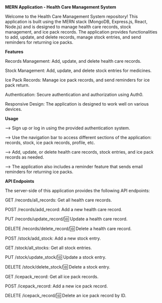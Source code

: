 **MERN Application - Health Care Management System**

Welcome to the Health Care Management System repository! This application is built using the MERN stack (MongoDB, Express.js, React, Node.js) and is designed to manage health care records, stock management, and ice pack records. The application provides functionalities to add, update, and delete records, manage stock entries, and send reminders for returning ice packs.

**Features**

Records Management: Add, update, and delete health care records.

Stock Management: Add, update, and delete stock entries for medicines. 

Ice Pack Records: Manage ice pack records, and send reminders for ice pack return.

Authentication: Secure authentication and authorization using Auth0.

Responsive Design: The application is designed to work well on various devices.


**Usage**

--> Sign up or log in using the provided authentication system.

--> Use the navigation bar to access different sections of the application: records, stock, ice pack records, profile, etc.

--> Add, update, or delete health care records, stock entries, and ice pack records as needed.

--> The application also includes a reminder feature that sends email reminders for returning ice packs.



**API Endpoints**

The server-side of this application provides the following API endpoints:

GET /records/all_records: Get all health care records.

POST /records/add_record: Add a new health care record.

PUT /records/update_record/:id: Update a health care record.

DELETE /records/delete_record/:id: Delete a health care record.

POST /stock/add_stock: Add a new stock entry.

GET /stock/all_stocks: Get all stock entries.

PUT /stock/update_stock/:id: Update a stock entry.

DELETE /stock/delete_stock/:id: Delete a stock entry.

GET /icepack_record: Get all ice pack records.

POST /icepack_record: Add a new ice pack record.

DELETE /icepack_record/:id: Delete an ice pack record by ID.
